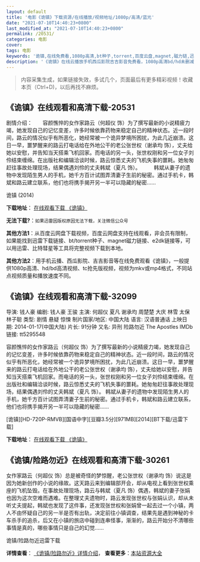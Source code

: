 ```yaml
---
layout: default
title: '电影《诡镇》下载资源/在线播放/视频地址/1080p/高清/蓝光'
date: "2021-07-10T14:40:23+0800"
last_modified_at: "2021-07-10T14:40:23+0800"
permalink: /20531/
categories: 电影
cover:
tags: 电影
keywords: '诡镇,在线免费看,1080p高清,bt种子,torrent,百度云盘,magnet,磁力链,迅雷下载资源'
description: '《诡镇》在线云播放手机西瓜影院吉吉影音免费看，1080p高清bd/hd未删减完整版和tc抢先枪版，mkv/mp4格式，附带bt/torrent种子、magnet/磁力链、百度云盘、网盘资源迅雷下载链接'
---
```


>内容采集生成，如果链接失效，多试几个，页面最后有更多精彩视频！收藏本页（Ctrl+D)，以后再找不麻烦。


## 《诡镇》在线观看和高清下载-20531

剧情介绍：　　容颜憔悴的女作家路云（何超仪 饰）为了撰写最新的小说精疲力竭，她发现自己的记忆变差，许多时候依靠药物来稳定自己的精神状态。近一段时间，路云的情况似乎有所恶化，她经常被一个诡异梦境所困扰，为此几近崩溃。这日一早，噩梦醒来的路云打电话给在外地公干的老公张世权（谢承均 饰），丈夫给她以安慰，并告知当天搭乘飞机回家。而电话的另一头，张世权刚和另一位女子刘伶结束缠绵。在出版社和编辑洽谈时候，路云惊悉丈夫的飞机失事的噩耗。她匆匆赶往事故处理现场，结果偶遇刘伶的丈夫韩斌（夏凡 饰）。  　　韩斌从妻子的遗物中发现陌生男人的手机，她千方百计试图弄清妻子生前的秘密。通过手机卡，韩斌和路云建立联系，他们也将携手揭开另一半可以隐藏的秘密……


诡镇 (2014)

**下载地址**： [在线观看下载 《诡镇》](https://www.btbtdy.me/btdy/dy1822.html) 


**无法下载?**：`如果迅雷因版权原因无法下载，关注微信公众号 `

**其他方法1**：从百度云网盘下载视频，百度云网盘支持在线观看，非会员有限制，如果能找到迅雷下载链接、bt/torrent种子、magnet磁力链接、e2dk链接等，可以用迅雷、比特彗星等工具将完整视频下载到本地。

**其他方法2**：用手机云播、西瓜影院、吉吉影音等在线免费观看《诡镇》，一般提供1080p高清、hd/bd高清视频、tc抢先版视频，视频为mkv或mp4格式，不同站点视频质量和播放速度不同。


## 《诡镇》在线观看和高清下载-32099

导演: 钱人豪 编剧: 钱人豪 王骏 主演: 何超仪 夏凡 谢承均 周楚楚 大庆 林雪 太保 林子聪 类型: 剧情 悬疑 惊悚 制片国家/地区: 中国大陆 语言: 汉语普通话 上映日期: 2014-01-17(中国大陆) 片长: 91分钟 又名: 异刑 险路勿近 The Apostles IMDb链接: tt5295548

容颜憔悴的女作家路云（何超仪 饰）为了撰写最新的小说精疲力竭，她发现自己的记忆变差，许多时候依靠药物来稳定自己的精神状态。近一段时间，路云的情况似乎有所恶化，她经常被一个诡异梦境所困扰，为此几近崩溃。这日一早，噩梦醒来的路云打电话给在外地公干的老公张世权（谢承均 饰），丈夫给她以安慰，并告知当天搭乘飞机回家。而电话的另一头，张世权刚和另一位女子刘伶结束缠绵。在出版社和编辑洽谈时候，路云惊悉丈夫的飞机失事的噩耗。她匆匆赶往事故处理现场，结果偶遇刘伶的丈夫韩斌（夏凡 饰）。 韩斌从妻子的遗物中发现陌生男人的手机，她千方百计试图弄清妻子生前的秘密。通过手机卡，韩斌和路云建立联系，他们也将携手揭开另一半可以隐藏的秘密……


[诡镇][HD-720P-RMVB][国语中字][豆瓣3.5分][971MB][2014][BT下载/迅雷下载]

**下载地址**： [在线观看下载 《诡镇》](https://www.btdx8.com/torrent/the_apostles_2014.html) 


## 《诡镇/险路勿近》在线观看和高清下载-30261

女作家路云（何超仪 饰）总是被奇怪的梦惊醒，老公张世权（谢承均 饰）说这是因为她新创作的小说的缘故。这天路云来到编辑部开会，却从电视上看到张世权乘座的飞机坠毁。在事故处理现场，路云与韩斌（夏凡 饰）偶遇，韩斌的妻子张娟也因为这次空难而遇难。在整理丈夫遗物时，路云发现张世权与张娟认识，却从未听丈夫提起，韩斌也发现了这件事，还发现张世权和张娟曾一起去过一个小镇，两人不由怀疑自己的另一半是否有出轨，决定前往小镇调查，结果先是遇到神秘的卡车杀手的追杀，后又在小镇的旅店中碰到连串怪事，渐渐的，路云开始分不清哪些事情是真的，哪些事情只是自己的幻觉&hellip;…


诡镇/险路勿近迅雷下载

**详情查看**： [《诡镇/险路勿近》详情介绍](/movie/30261/)， **查看更多**：[本站资源大全](/movie/t/all/)

